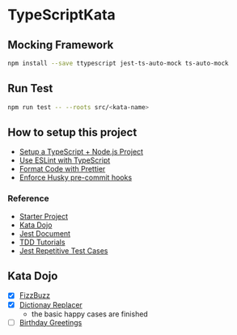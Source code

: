 # TypeScriptKata

## Mocking Framework

```bash
npm install --save ttypescript jest-ts-auto-mock ts-auto-mock
```

## Run Test

```bash
npm run test -- --roots src/<kata-name>
```

## How to setup this project

- [Setup a TypeScript + Node.js Project](https://khalilstemmler.com/blogs/typescript/node-starter-project/)
- [Use ESLint with TypeScript](https://khalilstemmler.com/blogs/typescript/eslint-for-typescript/)
- [Format Code with Prettier](https://khalilstemmler.com/blogs/tooling/prettier/)
- [Enforce Husky pre-commit hooks](https://khalilstemmler.com/blogs/tooling/enforcing-husky-precommit-hooks/)

### Reference

- [Starter Project](https://github.com/stemmlerjs/simple-typescript-starter)
- [Kata Dojo](https://codingdojo.org/kata/)
- [Jest Document](https://jestjs.io/docs/using-matchers)
- [TDD Tutorials](https://khalilstemmler.com/articles/test-driven-development/introduction-to-tdd/#Getting-started)
- [Jest Repetitive Test Cases](https://dev.to/bgord/simplify-repetitive-jest-test-cases-with-test-each-310m)

## Kata Dojo

- [x] [FizzBuzz](https://codingdojo.org/kata/FizzBuzz/)
- [x] [Dictionay Replacer](https://codingdojo.org/kata/DictionaryReplacer/)
  - the basic happy cases are finished
- [ ] [Birthday Greetings](https://codingdojo.org/kata/birthday-greetings/)

